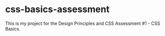 # css-basics-assessment

This is my project for the Design Principles and CSS Assessment #1 - CSS Basics.
